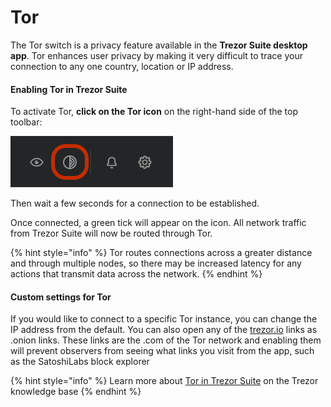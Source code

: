 # Tor

The Tor switch is a privacy feature available in the **Trezor Suite desktop app**. Tor enhances user privacy by making it very difficult to trace your connection to any one country, location or IP address.

#### Enabling Tor in Trezor Suite

To activate Tor, **click on the Tor icon** on the right-hand side of the top toolbar:&#x20;

![](../../.gitbook/assets/Tor_in-Suite_Highlight.png)

Then wait a few seconds for a connection to be established.

Once connected, a green tick will appear on the icon. All network traffic from Trezor Suite will now be routed through Tor.

{% hint style="info" %}
Tor routes connections across a greater distance and through multiple nodes, so there may be increased latency for any actions that transmit data across the network.
{% endhint %}

#### Custom settings for Tor

If you would like to connect to a specific Tor instance, you can change the IP address from the default. You can also open any of the [trezor.io](http://trezor.io) links as .onion links. These links are the .com of the Tor network and enabling them will prevent observers from seeing what links you visit from the app, such as the SatoshiLabs block explorer

{% hint style="info" %}
Learn more about [Tor in Trezor Suite](https://trezor.io/learn/a/tor-in-trezor-suite-app) on the Trezor knowledge base
{% endhint %}
